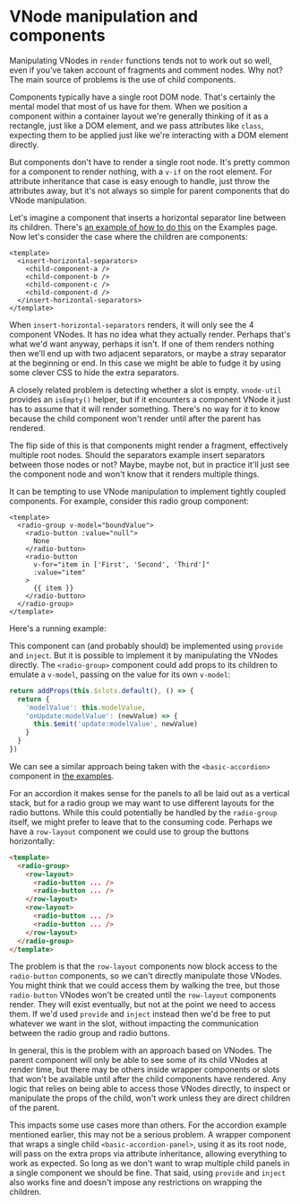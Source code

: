 <script setup>
import RadioGroupExample from './RadioGroupExample.vue'
</script>

# VNode manipulation and components

Manipulating VNodes in `render` functions tends not to work out so well, even if you've taken account of fragments and comment nodes. Why not? The main source of problems is the use of child components.

Components typically have a single root DOM node. That's certainly the mental model that most of us have for them. When we position a component within a container layout we're generally thinking of it as a rectangle, just like a DOM element, and we pass attributes like `class`, expecting them to be applied just like we're interacting with a DOM element directly.

But components don't have to render a single root node. It's pretty common for a component to render nothing, with a `v-if` on the root element. For attribute inheritance that case is easy enough to handle, just throw the attributes away, but it's not always so simple for parent components that do VNode manipulation.

Let's imagine a component that inserts a horizontal separator line between its children. There's [an example of how to do this](/examples/#inserting-between-children) on the Examples page. Now let's consider the case where the children are components:

```vue
<template>
  <insert-horizontal-separators>
    <child-component-a />
    <child-component-b />
    <child-component-c />
    <child-component-d />
  </insert-horizontal-separators>
</template>
```

When `insert-horizontal-separators` renders, it will only see the 4 component VNodes. It has no idea what they actually render. Perhaps that's what we'd want anyway, perhaps it isn't. If one of them renders nothing then we'll end up with two adjacent separators, or maybe a stray separator at the beginning or end. In this case we might be able to fudge it by using some clever CSS to hide the extra separators.

A closely related problem is detecting whether a slot is empty. `vnode-util` provides an `isEmpty()` helper, but if it encounters a component VNode it just has to assume that it will render something. There's no way for it to know because the child component won't render until after the parent has rendered.

The flip side of this is that components might render a fragment, effectively multiple root nodes. Should the separators example insert separators between those nodes or not? Maybe, maybe not, but in practice it'll just see the component node and won't know that it renders multiple things.

It can be tempting to use VNode manipulation to implement tightly coupled components. For example, consider this radio group component:

```vue
<template>
  <radio-group v-model="boundValue">
    <radio-button :value="null">
      None
    </radio-button>
    <radio-button
      v-for="item in ['First', 'Second', 'Third']"
      :value="item"
    >
      {{ item }}
    </radio-button>
  </radio-group>
</template>
```

Here's a running example:

<live-example>
  <RadioGroupExample />
</live-example>

This component can (and probably should) be implemented using `provide` and `inject`. But it is possible to implement it by manipulating the VNodes directly. The `<radio-group>` component could add props to its children to emulate a `v-model`, passing on the value for its own `v-model`:

```js
return addProps(this.$slots.default(), () => {
  return {
    'modelValue': this.modelValue,
    'onUpdate:modelValue': (newValue) => {
      this.$emit('update:modelValue', newValue)
    }
  }
})
```

We can see a similar approach being taken with the `<basic-accordion>` component in [the examples](/examples/#adding-component-v-model).

For an accordion it makes sense for the panels to all be laid out as a vertical stack, but for a radio group we may want to use different layouts for the radio buttons. While this could potentially be handled by the `radio-group` itself, we might prefer to leave that to the consuming code. Perhaps we have a `row-layout` component we could use to group the buttons horizontally:

```html
<template>
  <radio-group>
    <row-layout>
      <radio-button ... />
      <radio-button ... />
    </row-layout>
    <row-layout>
      <radio-button ... />
      <radio-button ... />
    </row-layout>
  </radio-group>
</template>
```

The problem is that the `row-layout` components now block access to the `radio-button` components, so we can't directly manipulate those VNodes. You might think that we could access them by walking the tree, but those `radio-button` VNodes won't be created until the `row-layout` components render. They will exist eventually, but not at the point we need to access them. If we'd used `provide` and `inject` instead then we'd be free to put whatever we want in the slot, without impacting the communication between the radio group and radio buttons.

In general, this is the problem with an approach based on VNodes. The parent component will only be able to see some of its child VNodes at render time, but there may be others inside wrapper components or slots that won't be available until after the child components have rendered. Any logic that relies on being able to access those VNodes directly, to inspect or manipulate the props of the child, won't work unless they are direct children of the parent.

This impacts some use cases more than others. For the accordion example mentioned earlier, this may not be a serious problem. A wrapper component that wraps a single child `<basic-accordion-panel>`, using it as its root node, will pass on the extra props via attribute inheritance, allowing everything to work as expected. So long as we don't want to wrap multiple child panels in a single component we should be fine. That said, using `provide` and `inject` also works fine and doesn't impose any restrictions on wrapping the children.
